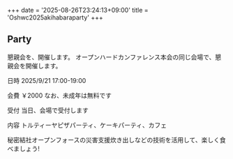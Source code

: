+++
date = '2025-08-26T23:24:13+09:00'
title = 'Oshwc2025akihabaraparty'
+++

## Party

懇親会を、開催します。
オープンハードカンファレンス本会の同じ会場で、懇親会を開催します。

日時
2025/9/21 17:00-19:00

会費 ￥2000 なお、未成年は無料です

受付  当日、会場で受付します

内容 トルティーヤピザパーティ、ケーキパーティ、カフェ

秘密結社オープンフォースの災害支援炊き出しなどの技術を活用して、楽しく食べましょう!
